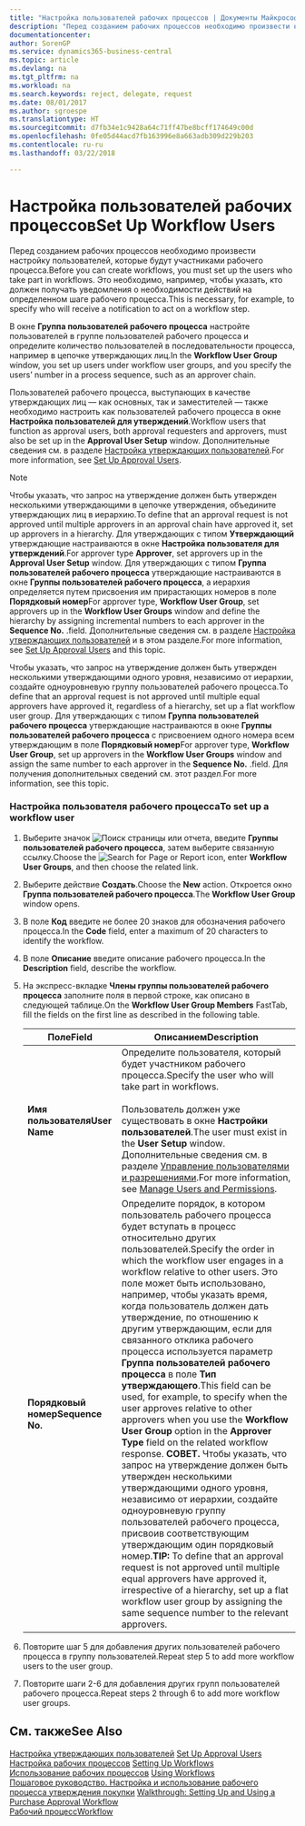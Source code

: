 ```yaml
---
title: "Настройка пользователей рабочих процессов | Документы Майкрософт"
description: "Перед созданием рабочих процессов необходимо произвести настройку пользователей, которые будут участниками рабочего процесса. Это необходимо, например, чтобы указать, кто должен получать уведомления о необходимости действий на определенном шаге рабочего процесса."
documentationcenter: 
author: SorenGP
ms.service: dynamics365-business-central
ms.topic: article
ms.devlang: na
ms.tgt_pltfrm: na
ms.workload: na
ms.search.keywords: reject, delegate, request
ms.date: 08/01/2017
ms.author: sgroespe
ms.translationtype: HT
ms.sourcegitcommit: d7fb34e1c9428a64c71ff47be8bcff174649c00d
ms.openlocfilehash: 0fe05d44acd7fb163996e8a663adb309d229b203
ms.contentlocale: ru-ru
ms.lasthandoff: 03/22/2018

---
```

# <a name="set-up-workflow-users"></a><span data-ttu-id="85006-104">Настройка пользователей рабочих процессов</span><span class="sxs-lookup"><span data-stu-id="85006-104">Set Up Workflow Users</span></span>
<span data-ttu-id="85006-105">Перед созданием рабочих процессов необходимо произвести настройку пользователей, которые будут участниками рабочего процесса.</span><span class="sxs-lookup"><span data-stu-id="85006-105">Before you can create workflows, you must set up the users who take part in workflows.</span></span> <span data-ttu-id="85006-106">Это необходимо, например, чтобы указать, кто должен получать уведомления о необходимости действий на определенном шаге рабочего процесса.</span><span class="sxs-lookup"><span data-stu-id="85006-106">This is necessary, for example, to specify who will receive a notification to act on a workflow step.</span></span>  

<span data-ttu-id="85006-107">В окне **Группа пользователей рабочего процесса** настройте пользователей в группе пользователей рабочего процесса и определите количество пользователей в последовательности процесса, например в цепочке утверждающих лиц.</span><span class="sxs-lookup"><span data-stu-id="85006-107">In the **Workflow User Group** window, you set up users under workflow user groups, and you specify the users’ number in a process sequence, such as an approver chain.</span></span>  

<span data-ttu-id="85006-108">Пользователей рабочего процесса, выступающих в качестве утверждающих лиц — как основных, так и заместителей — также необходимо настроить как пользователей рабочего процесса в окне **Настройка пользователей для утверждений**.</span><span class="sxs-lookup"><span data-stu-id="85006-108">Workflow users that function as approval users, both approval requesters and approvers, must also be set up in the **Approval User Setup** window.</span></span> <span data-ttu-id="85006-109">Дополнительные сведения см. в разделе [Настройка утверждающих пользователей](across-how-to-set-up-approval-users.md).</span><span class="sxs-lookup"><span data-stu-id="85006-109">For more information, see [Set Up Approval Users](across-how-to-set-up-approval-users.md).</span></span>  

> [!NOTE]  
>  <span data-ttu-id="85006-110">Чтобы указать, что запрос на утверждение должен быть утвержден несколькими утверждающими в цепочке утверждения, объедините утверждающих лиц в иерархию.</span><span class="sxs-lookup"><span data-stu-id="85006-110">To define that an approval request is not approved until multiple approvers in an approval chain have approved it, set up approvers in a hierarchy.</span></span> <span data-ttu-id="85006-111">Для утверждающих с типом **Утверждающий** утверждающие настраиваются в окне **Настройка пользователя для утверждений**.</span><span class="sxs-lookup"><span data-stu-id="85006-111">For approver type **Approver**, set approvers up in the **Approval User Setup** window.</span></span> <span data-ttu-id="85006-112">Для утверждающих с типом **Группа пользователей рабочего процесса** утверждающие настраиваются в окне **Группы пользователей рабочего процесса**, а иерархия определяется путем присвоения им прирастающих номеров в поле **Порядковый номер**</span><span class="sxs-lookup"><span data-stu-id="85006-112">For approver type, **Workflow User Group**, set approvers up in the **Workflow User Groups** window and define the hierarchy by assigning incremental numbers to each approver in the **Sequence No.**</span></span> <span data-ttu-id="85006-113">.</span><span class="sxs-lookup"><span data-stu-id="85006-113">field.</span></span> <span data-ttu-id="85006-114">Дополнительные сведения см. в разделе [Настройка утверждающих пользователей](across-how-to-set-up-approval-users.md) и в этом разделе.</span><span class="sxs-lookup"><span data-stu-id="85006-114">For more information, see [Set Up Approval Users](across-how-to-set-up-approval-users.md) and this topic.</span></span>  
>   
>  <span data-ttu-id="85006-115">Чтобы указать, что запрос на утверждение должен быть утвержден несколькими утверждающими одного уровня, независимо от иерархии, создайте одноуровневую группу пользователей рабочего процесса.</span><span class="sxs-lookup"><span data-stu-id="85006-115">To define that an approval request is not approved until multiple equal approvers have approved it, regardless of a hierarchy, set up a flat workflow user group.</span></span> <span data-ttu-id="85006-116">Для утверждающих с типом **Группа пользователей рабочего процесса** утверждающие настраиваются в окне **Группы пользователей рабочего процесса** с присвоением одного номера всем утверждающим в поле **Порядковый номер**</span><span class="sxs-lookup"><span data-stu-id="85006-116">For approver type, **Workflow User Group**, set up approvers in the **Workflow User Groups** window and assign the same number to each approver in the **Sequence No.**</span></span> <span data-ttu-id="85006-117">.</span><span class="sxs-lookup"><span data-stu-id="85006-117">field.</span></span> <span data-ttu-id="85006-118">Для получения дополнительных сведений см. этот раздел.</span><span class="sxs-lookup"><span data-stu-id="85006-118">For more information, see this topic.</span></span>  

### <a name="to-set-up-a-workflow-user"></a><span data-ttu-id="85006-119">Настройка пользователя рабочего процесса</span><span class="sxs-lookup"><span data-stu-id="85006-119">To set up a workflow user</span></span>  

1. <span data-ttu-id="85006-120">Выберите значок ![Поиск страницы или отчета](media/ui-search/search_small.png "Значок поиска страницы или отчета"), введите **Группы пользователей рабочего процесса**, затем выберите связанную ссылку.</span><span class="sxs-lookup"><span data-stu-id="85006-120">Choose the ![Search for Page or Report](media/ui-search/search_small.png "Search for Page or Report icon") icon, enter **Workflow User Groups**, and then choose the related link.</span></span>  
2. <span data-ttu-id="85006-121">Выберите действие **Создать**.</span><span class="sxs-lookup"><span data-stu-id="85006-121">Choose the **New** action.</span></span> <span data-ttu-id="85006-122">Откроется окно **Группа пользователей рабочего процесса**.</span><span class="sxs-lookup"><span data-stu-id="85006-122">The **Workflow User Group** window opens.</span></span>  
3. <span data-ttu-id="85006-123">В поле **Код** введите не более 20 знаков для обозначения рабочего процесса.</span><span class="sxs-lookup"><span data-stu-id="85006-123">In the **Code** field, enter a maximum of 20 characters to identify the workflow.</span></span>  
4. <span data-ttu-id="85006-124">В поле **Описание** введите описание рабочего процесса.</span><span class="sxs-lookup"><span data-stu-id="85006-124">In the **Description** field, describe the workflow.</span></span>  
5. <span data-ttu-id="85006-125">На экспресс-вкладке **Члены группы пользователей рабочего процесса** заполните поля в первой строке, как описано в следующей таблице.</span><span class="sxs-lookup"><span data-stu-id="85006-125">On the **Workflow User Group Members** FastTab, fill the fields on the first line as described in the following table.</span></span>  

    |<span data-ttu-id="85006-126">Поле</span><span class="sxs-lookup"><span data-stu-id="85006-126">Field</span></span>|<span data-ttu-id="85006-127">Описанием</span><span class="sxs-lookup"><span data-stu-id="85006-127">Description</span></span>|  
    |---------------------------------|---------------------------------------|  
    |<span data-ttu-id="85006-128">**Имя пользователя**</span><span class="sxs-lookup"><span data-stu-id="85006-128">**User Name**</span></span>|<span data-ttu-id="85006-129">Определите пользователя, который будет участником рабочего процесса.</span><span class="sxs-lookup"><span data-stu-id="85006-129">Specify the user who will take part in workflows.</span></span><br /><br /> <span data-ttu-id="85006-130">Пользователь должен уже существовать в окне **Настройки пользователей**.</span><span class="sxs-lookup"><span data-stu-id="85006-130">The user must exist in the **User Setup** window.</span></span> <span data-ttu-id="85006-131">Дополнительные сведения см. в разделе [Управление пользователями и разрешениями](ui-how-users-permissions.md).</span><span class="sxs-lookup"><span data-stu-id="85006-131">For more information, see [Manage Users and Permissions](ui-how-users-permissions.md).</span></span>|  
    |<span data-ttu-id="85006-132">**Порядковый номер**</span><span class="sxs-lookup"><span data-stu-id="85006-132">**Sequence No.**</span></span>|<span data-ttu-id="85006-133">Определите порядок, в котором пользователь рабочего процесса будет вступать в процесс относительно других пользователей.</span><span class="sxs-lookup"><span data-stu-id="85006-133">Specify the order in which the workflow user engages in a workflow relative to other users.</span></span> <span data-ttu-id="85006-134">Это поле может быть использовано, например, чтобы указать время, когда пользователь должен дать утверждение, по отношению к другим утверждающим, если для связанного отклика рабочего процесса используется параметр **Группа пользователей рабочего процесса** в поле **Тип утверждающего**.</span><span class="sxs-lookup"><span data-stu-id="85006-134">This field can be used, for example, to specify when the user approves relative to other approvers when you use the **Workflow User Group** option in the **Approver Type** field on the related workflow response.</span></span> <span data-ttu-id="85006-135">**СОВЕТ.** Чтобы указать, что запрос на утверждение должен быть утвержден несколькими утверждающими одного уровня, независимо от иерархии, создайте одноуровневую группу пользователей рабочего процесса, присвоив соответствующим утверждающим один порядковый номер.</span><span class="sxs-lookup"><span data-stu-id="85006-135">**TIP:**  To define that an approval request is not approved until multiple equal approvers have approved it, irrespective of a hierarchy, set up a flat workflow user group by assigning the same sequence number to the relevant approvers.</span></span>|  
6. <span data-ttu-id="85006-136">Повторите шаг 5 для добавления других пользователей рабочего процесса в группу пользователей.</span><span class="sxs-lookup"><span data-stu-id="85006-136">Repeat step 5 to add more workflow users to the user group.</span></span>  
7. <span data-ttu-id="85006-137">Повторите шаги 2-6 для добавления других групп пользователей рабочего процесса.</span><span class="sxs-lookup"><span data-stu-id="85006-137">Repeat steps 2 through 6 to add more workflow user groups.</span></span>  

## <a name="see-also"></a><span data-ttu-id="85006-138">См. также</span><span class="sxs-lookup"><span data-stu-id="85006-138">See Also</span></span>  
<span data-ttu-id="85006-139">[Настройка утверждающих пользователей](across-how-to-set-up-approval-users.md) </span><span class="sxs-lookup"><span data-stu-id="85006-139">[Set Up Approval Users](across-how-to-set-up-approval-users.md) </span></span>  
<span data-ttu-id="85006-140">[Настройка рабочих процессов](across-set-up-workflows.md) </span><span class="sxs-lookup"><span data-stu-id="85006-140">[Setting Up Workflows](across-set-up-workflows.md) </span></span>  
<span data-ttu-id="85006-141">[Использование рабочих процессов](across-use-workflows.md) </span><span class="sxs-lookup"><span data-stu-id="85006-141">[Using Workflows](across-use-workflows.md) </span></span>  
<span data-ttu-id="85006-142">[Пошаговое руководство. Настройка и использование рабочего процесса утверждения покупки](walkthrough-setting-up-and-using-a-purchase-approval-workflow.md) </span><span class="sxs-lookup"><span data-stu-id="85006-142">[Walkthrough: Setting Up and Using a Purchase Approval Workflow](walkthrough-setting-up-and-using-a-purchase-approval-workflow.md) </span></span>  
[<span data-ttu-id="85006-143">Рабочий процесс</span><span class="sxs-lookup"><span data-stu-id="85006-143">Workflow</span></span>](across-workflow.md)   

